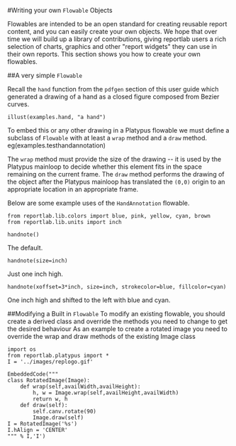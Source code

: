#Writing your own `Flowable` Objects

Flowables are intended to be an open standard for creating
reusable report content, and you can easily create your
own objects.  We hope that over time we will build up
a library of contributions, giving reportlab users a
rich selection of charts, graphics and other "report
widgets" they can use in their own reports. This section
shows you how to create your own flowables.

##A very simple `Flowable`

Recall the `hand` function from the `pdfgen` section of this user guide which
generated a drawing of a hand as a closed figure composed from Bezier curves.

    illust(examples.hand, "a hand")

To embed this or any other drawing in a Platypus flowable we must define a
subclass of `Flowable`
with at least a `wrap` method and a `draw` method.
    eg(examples.testhandannotation)

The `wrap` method must provide the size of the drawing -- it is used by
the Platypus mainloop to decide whether this element fits in the space remaining
on the current frame.  The `draw` method performs the drawing of the object after
the Platypus mainloop has translated the `(0,0)` origin to an appropriate location
in an appropriate frame.

Below are some example uses of the `HandAnnotation` flowable.

    from reportlab.lib.colors import blue, pink, yellow, cyan, brown
    from reportlab.lib.units import inch

    handnote()

The default.

    handnote(size=inch)

Just one inch high.

    handnote(xoffset=3*inch, size=inch, strokecolor=blue, fillcolor=cyan)

One inch high and shifted to the left with blue and cyan.


##Modifying a Built in `Flowable`
To modify an existing flowable, you should create a derived class
and override the methods you need to change to get the desired behaviour
As an example to create a rotated image you need to override the wrap
and draw methods of the existing Image class
    
    import os
    from reportlab.platypus import *
    I = '../images/replogo.gif'

    EmbeddedCode("""
    class RotatedImage(Image):
        def wrap(self,availWidth,availHeight):
            h, w = Image.wrap(self,availHeight,availWidth)
            return w, h
        def draw(self):
            self.canv.rotate(90)
            Image.draw(self)
    I = RotatedImage('%s')
    I.hAlign = 'CENTER'
    """ % I,'I')
